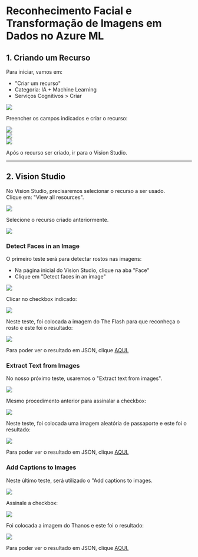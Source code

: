 # Reconhecimento Facial e Transformação de Imagens em Dados no Azure ML

## 1. Criando um Recurso
Para iniciar, vamos em:

- "Criar um recurso"
- Categoria: IA + Machine Learning
- Serviços Cognitivos > Criar

<img src="DP02_imagens\01.png" /> <br>

Preencher os campos indicados e criar o recurso:

<img src="DP02_imagens\02.png" /> <br>
<img src="DP02_imagens\03.png" /> <br>
<img src="DP02_imagens\04.png" /> <br>

Após o recurso ser criado, ir para o Vision Studio.

---
## 2. Vision Studio
No Vision Studio, precisaremos selecionar o recurso a ser usado. <br>
Clique em: "View all resources".

<img src="DP02_imagens\05.png" /> <br>

Selecione o recurso criado anteriormente.

<img src="DP02_imagens\06.png" /> <br>


### Detect Faces in an Image
O primeiro teste será para detectar rostos nas imagens:

- Na página inicial do Vision Studio, clique na aba "Face"
- Clique em "Detect faces in an image"

<img src="DP02_imagens\07.png" /> <br>

Clicar no checkbox indicado:

<img src="DP02_imagens\08.png" /> <br>

Neste teste, foi colocada a imagem do The Flash para que reconheça o rosto e este foi o resultado:

<img src="output\01.png" /> <br>

Para poder ver o resultado em JSON, clique <a href = "output\01.json" >AQUI.</a> 


### Extract Text from Images
No nosso próximo teste, usaremos o "Extract text from images".

<img src="DP02_imagens\09.png" /> <br>

Mesmo procedimento anterior para assinalar a checkbox:

<img src="DP02_imagens\10.png" /> <br>

Neste teste, foi colocada uma imagem aleatória de passaporte e este foi o resultado:

<img src="output\02.png" /> <br>

Para poder ver o resultado em JSON, clique <a href = "output\02.json" >AQUI.</a> 


### Add Captions to Images
Neste último teste, será utilizado o "Add captions to images.

<img src="DP02_imagens\11.png" /> <br>

Assinale a checkbox:

<img src="DP02_imagens\12.png" /> <br>

Foi colocada a imagem do Thanos e este foi o resultado:

<img src="output\03.png" /> <br>

Para poder ver o resultado em JSON, clique <a href = "output\03.json" >AQUI.</a> 



